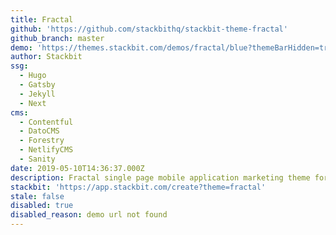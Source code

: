 ```yaml
---
title: Fractal
github: 'https://github.com/stackbithq/stackbit-theme-fractal'
github_branch: master
demo: 'https://themes.stackbit.com/demos/fractal/blue?themeBarHidden=true'
author: Stackbit
ssg:
  - Hugo
  - Gatsby
  - Jekyll
  - Next
cms:
  - Contentful
  - DatoCMS
  - Forestry
  - NetlifyCMS
  - Sanity
date: 2019-05-10T14:36:37.000Z
description: Fractal single page mobile application marketing theme for Stackbit
stackbit: 'https://app.stackbit.com/create?theme=fractal'
stale: false
disabled: true
disabled_reason: demo url not found
---
```

